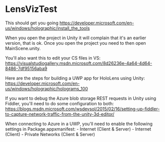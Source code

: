 # LensVizTest


This should get you going
https://developer.microsoft.com/en-us/windows/holographic/install_the_tools

When you open the project in Unity it will complain that it's an earlier version, that is ok. 
Once you open the project you need to then open MainScene.unity. 

You'll also want this to edit your CS files in VS: https://visualstudiogallery.msdn.microsoft.com/8d26236e-4a64-4d64-8486-7df95156aba9

Here are the steps for building a UWP app for HoloLens using Unity: https://developer.microsoft.com/en-us/windows/holographic/holograms_100

If you want to debug the Azure blob storage REST requests in Unity using Fiddler, you'll need to do some configuration to both: https://blogs.msdn.microsoft.com/wsdevsol/2015/02/16/setting-up-fiddler-to-capture-network-traffic-from-the-unity-3d-editor/

When connecting to Azure in a UWP, you'll need to enable the following settings in Package.appxmanifest:
	- Internet (Client & Server)
	- Internet (Client)
	- Private Networks (Client & Server)